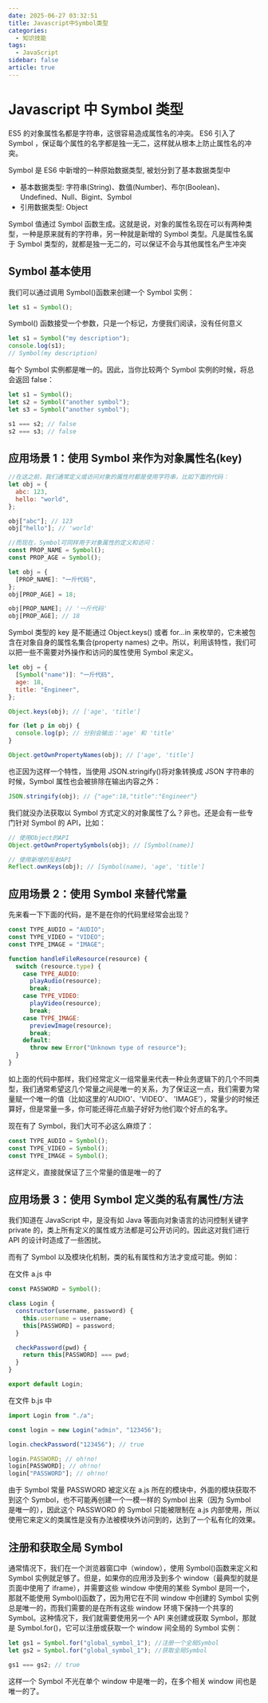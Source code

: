 ```yaml
---
date: 2025-06-27 03:32:51
title: Javascript中Symbol类型
categories:
  - 知识技能
tags:
  - JavaScript
sidebar: false
article: true
---
```


# Javascript 中 Symbol 类型

ES5 的对象属性名都是字符串，这很容易造成属性名的冲突。 ES6 引入了 Symbol ，保证每个属性的名字都是独一无二，这样就从根本上防止属性名的冲突。

Symbol 是 ES6 中新增的一种原始数据类型, 被划分到了基本数据类型中

- 基本数据类型: 字符串(String)、数值(Number)、布尔(Boolean)、Undefined、Null、Bigint、Symbol
- 引用数据类型: Object

Symbol 值通过 Symbol 函数生成。这就是说，对象的属性名现在可以有两种类型，一种是原来就有的字符串，另一种就是新增的 Symbol 类型。凡是属性名属于 Symbol 类型的，就都是独一无二的，可以保证不会与其他属性名产生冲突

## Symbol 基本使用

我们可以通过调用 Symbol()函数来创建一个 Symbol 实例：

```js
let s1 = Symbol();
```

Symbol() 函数接受一个参数，只是一个标记，方便我们阅读，没有任何意义

```js
let s1 = Symbol("my description");
console.log(s1);
// Symbol(my description)
```

每个 Symbol 实例都是唯一的。因此，当你比较两个 Symbol 实例的时候，将总会返回 false：

```js
let s1 = Symbol();
let s2 = Symbol("another symbol");
let s3 = Symbol("another symbol");

s1 === s2; // false
s2 === s3; // false
```

## 应用场景 1：使用 Symbol 来作为对象属性名(key)

```js
//在这之前，我们通常定义或访问对象的属性时都是使用字符串，比如下面的代码：
let obj = {
  abc: 123,
  hello: "world",
};

obj["abc"]; // 123
obj["hello"]; // 'world'

//而现在，Symbol可同样用于对象属性的定义和访问：
const PROP_NAME = Symbol();
const PROP_AGE = Symbol();

let obj = {
  [PROP_NAME]: "一斤代码",
};
obj[PROP_AGE] = 18;

obj[PROP_NAME]; // '一斤代码'
obj[PROP_AGE]; // 18
```

Symbol 类型的 key 是不能通过 Object.keys() 或者 for...in 来枚举的，它未被包含在对象自身的属性名集合(property names) 之中。所以，利用该特性，我们可以把一些不需要对外操作和访问的属性使用 Symbol 来定义。

```js
let obj = {
  [Symbol("name")]: "一斤代码",
  age: 18,
  title: "Engineer",
};

Object.keys(obj); // ['age', 'title']

for (let p in obj) {
  console.log(p); // 分别会输出：'age' 和 'title'
}

Object.getOwnPropertyNames(obj); // ['age', 'title']
```

也正因为这样一个特性，当使用 JSON.stringify()将对象转换成 JSON 字符串的时候，Symbol 属性也会被排除在输出内容之外：

```js
JSON.stringify(obj); // {"age":18,"title":"Engineer"}
```

我们就没办法获取以 Symbol 方式定义的对象属性了么？非也。还是会有一些专门针对 Symbol 的 API，比如：

```js
// 使用Object的API
Object.getOwnPropertySymbols(obj); // [Symbol(name)]

// 使用新增的反射API
Reflect.ownKeys(obj); // [Symbol(name), 'age', 'title']
```

## 应用场景 2：使用 Symbol 来替代常量

先来看一下下面的代码，是不是在你的代码里经常会出现？

```js
const TYPE_AUDIO = "AUDIO";
const TYPE_VIDEO = "VIDEO";
const TYPE_IMAGE = "IMAGE";

function handleFileResource(resource) {
  switch (resource.type) {
    case TYPE_AUDIO:
      playAudio(resource);
      break;
    case TYPE_VIDEO:
      playVideo(resource);
      break;
    case TYPE_IMAGE:
      previewImage(resource);
      break;
    default:
      throw new Error("Unknown type of resource");
  }
}
```

如上面的代码中那样，我们经常定义一组常量来代表一种业务逻辑下的几个不同类型，我们通常希望这几个常量之间是唯一的关系，为了保证这一点，我们需要为常量赋一个唯一的值（比如这里的'AUDIO'、'VIDEO'、 'IMAGE'），常量少的时候还算好，但是常量一多，你可能还得花点脑子好好为他们取个好点的名字。

现在有了 Symbol，我们大可不必这么麻烦了：

```js
const TYPE_AUDIO = Symbol();
const TYPE_VIDEO = Symbol();
const TYPE_IMAGE = Symbol();
```

这样定义，直接就保证了三个常量的值是唯一的了

## 应用场景 3：使用 Symbol 定义类的私有属性/方法

我们知道在 JavaScript 中，是没有如 Java 等面向对象语言的访问控制关键字 private 的，类上所有定义的属性或方法都是可公开访问的。因此这对我们进行 API 的设计时造成了一些困扰。

而有了 Symbol 以及模块化机制，类的私有属性和方法才变成可能。例如：

在文件 a.js 中

```js
const PASSWORD = Symbol();

class Login {
  constructor(username, password) {
    this.username = username;
    this[PASSWORD] = password;
  }

  checkPassword(pwd) {
    return this[PASSWORD] === pwd;
  }
}

export default Login;
```

在文件 b.js 中

```js
import Login from "./a";

const login = new Login("admin", "123456");

login.checkPassword("123456"); // true

login.PASSWORD; // oh!no!
login[PASSWORD]; // oh!no!
login["PASSWORD"]; // oh!no!
```

由于 Symbol 常量 PASSWORD 被定义在 a.js 所在的模块中，外面的模块获取不到这个 Symbol，也不可能再创建一个一模一样的 Symbol 出来（因为 Symbol 是唯一的），因此这个 PASSWORD 的 Symbol 只能被限制在 a.js 内部使用，所以使用它来定义的类属性是没有办法被模块外访问到的，达到了一个私有化的效果。

## 注册和获取全局 Symbol

通常情况下，我们在一个浏览器窗口中（window），使用 Symbol()函数来定义和 Symbol 实例就足够了。但是，如果你的应用涉及到多个 window（最典型的就是页面中使用了 iframe），并需要这些 window 中使用的某些 Symbol 是同一个，那就不能使用 Symbol()函数了，因为用它在不同 window 中创建的 Symbol 实例总是唯一的，而我们需要的是在所有这些 window 环境下保持一个共享的 Symbol。这种情况下，我们就需要使用另一个 API 来创建或获取 Symbol，那就是 Symbol.for()，它可以注册或获取一个 window 间全局的 Symbol 实例：

```js
let gs1 = Symbol.for("global_symbol_1"); //注册一个全局Symbol
let gs2 = Symbol.for("global_symbol_1"); //获取全局Symbol

gs1 === gs2; // true
```

这样一个 Symbol 不光在单个 window 中是唯一的，在多个相关 window 间也是唯一的了。

